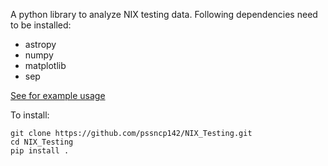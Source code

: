 A python library to analyze NIX testing data. Following dependencies need to be installed:

- astropy
- numpy
- matplotlib
- sep

[See for example usage](https://pssncp142.github.io/NIX_Testing/Example.html)

To install:

```
git clone https://github.com/pssncp142/NIX_Testing.git
cd NIX_Testing
pip install .
```



